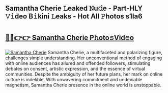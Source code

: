 ## Samantha Cherie 𝙻eaked 𝙽u𝚍e - Part-HLY 𝚅𝚒deo B𝚒kini 𝙻eaks - Hot All 𝙿hotos s1Ia6

# <h2><a href="http://ld0urv9.urlbe.top/?page=Samantha+Cherie">🔗🔗👉👉 Samantha Cherie P𝚑oto𝚜Vid𝚎o</a></h2>

[![Samantha Cherie](https://i.imgur.com/eBuTRDB.gif)](http://ld0urv9.urlbe.top/?page=Samantha+Cherie)
Samantha Cherie, a multifaceted and polarizing figure, challenges simple understanding. Her unconventional method of engaging with online audiences has allured and offended followers, stimulating debates on consent, artistic expression, and the essence of virtual communities. Despite the ambiguity of her future plans, her mark on online culture is indelible. With unwavering commitment and undeniable magnetism, Samantha Cherie presence in the online world is unstoppable.
